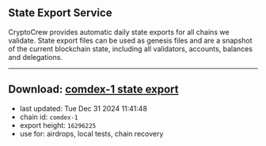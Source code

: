 ## State Export Service
CryptoCrew provides automatic daily state exports for all chains we validate. State export files can be used as genesis files and are a snapshot of the current blockchain state, including all validators, accounts, balances and delegations.

---
**Download: [comdex-1 state export](https://dl-eu2.ccvalidators.com/SERVICE/comdex/comdex-1_export_16296225.json)**
---

- last updated: Tue Dec 31 2024 11:41:48
- chain id: `comdex-1`
- export height: `16296225`
- use for: airdrops, local tests, chain recovery
